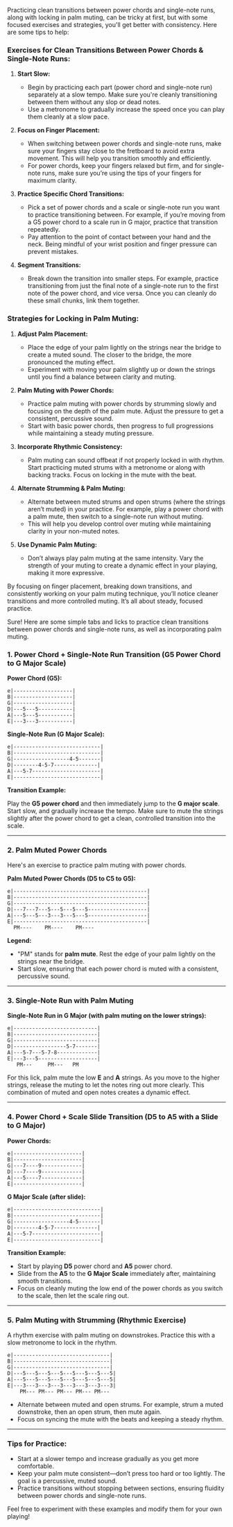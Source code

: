 Practicing clean transitions between power chords and single-note runs, along with locking in palm muting, can be tricky at first, but with some focused exercises and strategies, you'll get better with consistency. Here are some tips to help:

### **Exercises for Clean Transitions Between Power Chords & Single-Note Runs:**

1. **Start Slow:**
   - Begin by practicing each part (power chord and single-note run) separately at a slow tempo. Make sure you're cleanly transitioning between them without any slop or dead notes.
   - Use a metronome to gradually increase the speed once you can play them cleanly at a slow pace.

2. **Focus on Finger Placement:**
   - When switching between power chords and single-note runs, make sure your fingers stay close to the fretboard to avoid extra movement. This will help you transition smoothly and efficiently.
   - For power chords, keep your fingers relaxed but firm, and for single-note runs, make sure you’re using the tips of your fingers for maximum clarity.

3. **Practice Specific Chord Transitions:**
   - Pick a set of power chords and a scale or single-note run you want to practice transitioning between. For example, if you’re moving from a G5 power chord to a scale run in G major, practice that transition repeatedly.
   - Pay attention to the point of contact between your hand and the neck. Being mindful of your wrist position and finger pressure can prevent mistakes.

4. **Segment Transitions:**
   - Break down the transition into smaller steps. For example, practice transitioning from just the final note of a single-note run to the first note of the power chord, and vice versa. Once you can cleanly do these small chunks, link them together.

### **Strategies for Locking in Palm Muting:**

1. **Adjust Palm Placement:**
   - Place the edge of your palm lightly on the strings near the bridge to create a muted sound. The closer to the bridge, the more pronounced the muting effect.
   - Experiment with moving your palm slightly up or down the strings until you find a balance between clarity and muting.

2. **Palm Muting with Power Chords:**
   - Practice palm muting with power chords by strumming slowly and focusing on the depth of the palm mute. Adjust the pressure to get a consistent, percussive sound. 
   - Start with basic power chords, then progress to full progressions while maintaining a steady muting pressure.

3. **Incorporate Rhythmic Consistency:**
   - Palm muting can sound offbeat if not properly locked in with rhythm. Start practicing muted strums with a metronome or along with backing tracks. Focus on locking in the mute with the beat.

4. **Alternate Strumming & Palm Muting:**
   - Alternate between muted strums and open strums (where the strings aren’t muted) in your practice. For example, play a power chord with a palm mute, then switch to a single-note run without muting.
   - This will help you develop control over muting while maintaining clarity in your non-muted notes.

5. **Use Dynamic Palm Muting:**
   - Don’t always play palm muting at the same intensity. Vary the strength of your muting to create a dynamic effect in your playing, making it more expressive.

By focusing on finger placement, breaking down transitions, and consistently working on your palm muting technique, you’ll notice cleaner transitions and more controlled muting. It’s all about steady, focused practice.

Sure! Here are some simple tabs and licks to practice clean transitions between power chords and single-note runs, as well as incorporating palm muting.

### **1. Power Chord + Single-Note Run Transition (G5 Power Chord to G Major Scale)**

**Power Chord (G5):**
```
e|-------------------|
B|-------------------|
G|-------------------|
D|---5---5-----------|
A|---5---5-----------|
E|---3---3-----------|
```

**Single-Note Run (G Major Scale):**
```
e|----------------------------|
B|----------------------------|
G|------------------4-5-------|
D|--------4-5-7--------------|
A|---5-7----------------------|
E|----------------------------|
```

**Transition Example:**

Play the **G5 power chord** and then immediately jump to the **G major scale**. Start slow, and gradually increase the tempo. Make sure to mute the strings slightly after the power chord to get a clean, controlled transition into the scale.

---

### **2. Palm Muted Power Chords**

Here's an exercise to practice palm muting with power chords.

**Palm Muted Power Chords (D5 to C5 to G5):**

```
e|-------------------------------------------|
B|-------------------------------------------|
G|-------------------------------------------|
D|---7---7---5---5---5---5-------------------|
A|---5---5---3---3---5---5-------------------|
E|-------------------------------------------|
  PM----    PM----    PM----
```
**Legend:**
- "PM" stands for **palm mute**. Rest the edge of your palm lightly on the strings near the bridge.
- Start slow, ensuring that each power chord is muted with a consistent, percussive sound.

---

### **3. Single-Note Run with Palm Muting**

**Single-Note Run in G Major (with palm muting on the lower strings):**

```
e|---------------------------|
B|---------------------------|
G|---------------------------|
D|-----------------5-7-------|
A|---5-7---5-7-8-------------|
E|---3---5-------------------|
   PM---     PM---   PM
```

For this lick, palm mute the low **E** and **A** strings. As you move to the higher strings, release the muting to let the notes ring out more clearly. This combination of muted and open notes creates a dynamic effect.

---

### **4. Power Chord + Scale Slide Transition (D5 to A5 with a Slide to G Major)**

**Power Chords:**
```
e|----------------------|
B|----------------------|
G|---7----9-------------|
D|---7----9-------------|
A|---5----7-------------|
E|----------------------|
```

**G Major Scale (after slide):**
```
e|----------------------------|
B|----------------------------|
G|------------------4-5-------|
D|--------4-5-7--------------|
A|---5-7----------------------|
E|----------------------------|
```

**Transition Example:**
- Start by playing **D5** power chord and **A5** power chord.
- Slide from the **A5** to the **G Major Scale** immediately after, maintaining smooth transitions.
- Focus on cleanly muting the low end of the power chords as you switch to the scale, then let the scale ring out.

---

### **5. Palm Muting with Strumming (Rhythmic Exercise)**

A rhythm exercise with palm muting on downstrokes. Practice this with a slow metronome to lock in the rhythm.

```
e|-------------------------------|
B|-------------------------------|
G|-------------------------------|
D|---5---5---5---5---5---5---5---5|
A|---5---5---5---5---5---5---5---5|
E|---3---3---3---3---3---3---3---3|
    PM--- PM--- PM--- PM--- PM---
```

- Alternate between muted and open strums. For example, strum a muted downstroke, then an open strum, then mute again.
- Focus on syncing the mute with the beats and keeping a steady rhythm.

---

### **Tips for Practice:**
- Start at a slower tempo and increase gradually as you get more comfortable.
- Keep your palm mute consistent—don’t press too hard or too lightly. The goal is a percussive, muted sound.
- Practice transitions without stopping between sections, ensuring fluidity between power chords and single-note runs.

Feel free to experiment with these examples and modify them for your own playing!
